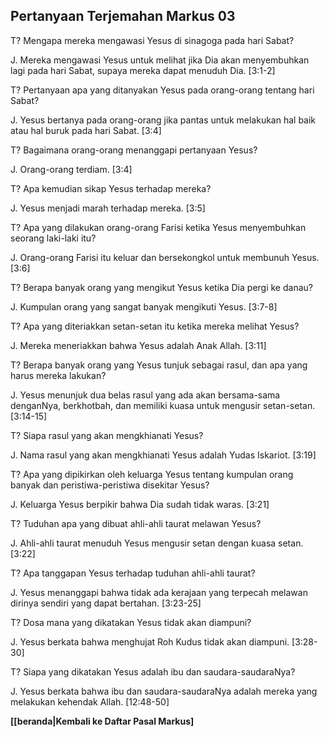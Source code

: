 ﻿## Pertanyaan Terjemahan Markus 03 ##

T? Mengapa mereka mengawasi Yesus di sinagoga pada hari Sabat?

J. Mereka mengawasi Yesus untuk melihat jika Dia akan menyembuhkan lagi pada hari Sabat, supaya mereka dapat menuduh Dia. [3:1-2]

T? Pertanyaan apa yang ditanyakan Yesus pada orang-orang tentang hari Sabat?

J. Yesus bertanya pada orang-orang jika pantas untuk melakukan hal baik atau hal buruk pada hari Sabat. [3:4]

T? Bagaimana orang-orang menanggapi pertanyaan Yesus?

J. Orang-orang terdiam. [3:4]

T? Apa kemudian sikap Yesus terhadap mereka?

J. Yesus menjadi marah terhadap mereka. [3:5]

T? Apa yang dilakukan orang-orang Farisi ketika Yesus menyembuhkan seorang laki-laki itu?

J. Orang-orang Farisi itu keluar dan bersekongkol untuk membunuh Yesus. [3:6]

T? Berapa banyak orang yang mengikut Yesus ketika Dia pergi ke danau?

J. Kumpulan orang yang sangat banyak mengikuti Yesus. [3:7-8]

T? Apa yang diteriakkan setan-setan itu ketika mereka melihat Yesus?

J. Mereka meneriakkan bahwa Yesus adalah Anak Allah. [3:11]

T? Berapa banyak orang yang Yesus tunjuk sebagai rasul, dan apa yang harus mereka lakukan?

J. Yesus menunjuk dua belas rasul yang ada akan bersama-sama denganNya, berkhotbah, dan memiliki kuasa untuk mengusir setan-setan. [3:14-15]

T? Siapa rasul yang akan mengkhianati Yesus?

J. Nama rasul yang akan mengkhianati Yesus adalah Yudas Iskariot. [3:19]

T? Apa yang dipikirkan oleh keluarga Yesus tentang kumpulan orang banyak dan peristiwa-peristiwa disekitar Yesus?

J. Keluarga Yesus berpikir bahwa Dia sudah tidak waras. [3:21]

T? Tuduhan apa yang dibuat ahli-ahli taurat melawan Yesus?

J. Ahli-ahli taurat menuduh Yesus mengusir setan dengan kuasa setan. [3:22]

T? Apa tanggapan Yesus terhadap tuduhan ahli-ahli taurat?

J. Yesus menanggapi bahwa tidak ada kerajaan yang terpecah melawan dirinya sendiri yang dapat bertahan. [3:23-25]

T? Dosa mana yang dikatakan Yesus tidak akan diampuni?

J. Yesus berkata bahwa menghujat Roh Kudus tidak akan diampuni. [3:28-30]

T? Siapa yang dikatakan Yesus adalah ibu dan saudara-saudaraNya?

J. Yesus berkata bahwa ibu dan saudara-saudaraNya adalah mereka yang melakukan kehendak Allah. [12:48-50]

__[[beranda|Kembali ke Daftar Pasal Markus]__

